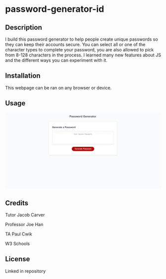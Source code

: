 # password-generator-id

## Description

I build this password generator to help people create unique passwords so they can keep their accounts secure. You can select all or one of the character types to complete your password, you are also allowed to pick from 8-128 characters in the process. I learned many new features about JS and the different ways you can experiment with it.

## Installation

This webpage can be ran on any browser or device.

## Usage

![alt text](assets/images/passgenss.png)


## Credits

Tutor Jacob Carver

Professor Joe Han

TA Paul Cwik

W3 Schools

## License 

Linked in repository 